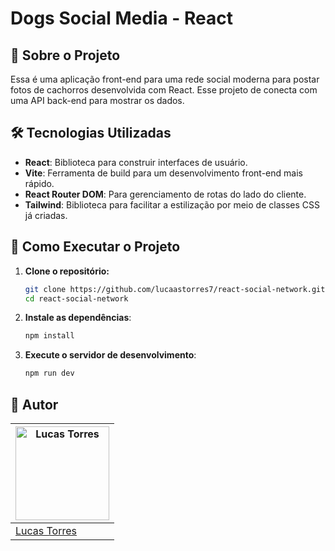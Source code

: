 # Dogs Social Media - React
## 📖 Sobre o Projeto
Essa é uma aplicação front-end para uma rede social moderna para postar fotos de cachorros desenvolvida com React. Esse projeto de conecta com uma API back-end para mostrar os dados.

## 🛠️ Tecnologias Utilizadas
- **React**: Biblioteca para construir interfaces de usuário.
- **Vite**: Ferramenta de build para um desenvolvimento front-end mais rápido.
- **React Router DOM**: Para gerenciamento de rotas do lado do cliente.
- **Tailwind**: Biblioteca para facilitar a estilização por meio de classes CSS já criadas.

## 🚀 Como Executar o Projeto
1.  **Clone o repositório:**
    ```bash
    git clone https://github.com/lucaastorres7/react-social-network.git
    cd react-social-network
    ```
2. **Instale as dependências**:
   ```bash
   npm install
   ```
3. **Execute o servidor de desenvolvimento**:
   ```bash
   npm run dev 
   ```


## 👤 Autor
| <img src="https://avatars.githubusercontent.com/u/151575079?s=400&u=96fac0907f9100c143dc9f46242cacdf17af240f&v=4" alt="Lucas Torres" width="150" height="150"> |
| --------------------------------------------------------------------------------------------------------------- |
| [Lucas Torres](https://github.com/lucaastorres7)                                                                |
